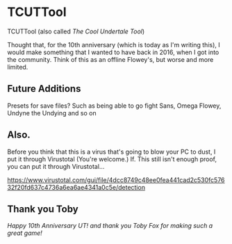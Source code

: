 # TCUTTool
TCUTTool (also called *The Cool Undertale Tool*)

Thought that, for the 10th anniversary (which is today as I'm writing this), I would make something that I wanted to have back in 2016, when I got into the community.
Think of this as an offline Flowey's, but worse and more limited.

## Future Additions
Presets for save files? Such as being able to go fight Sans, Omega Flowey, Undyne the Undying and so on

## Also.
Before you think that this is a virus that's going to blow your PC to dust, I put it through Virustotal (You're welcome.)
If. This still isn't enough proof, you can put it through Virustotal... 

https://www.virustotal.com/gui/file/4dcc8749c48ee0fea441cad2c530fc57632f20fd637c4736a6ea6ae4341a0c5e/detection

## Thank you Toby
 _Happy 10th Anniversary UT! and thank you Toby Fox for making such a great game!_
